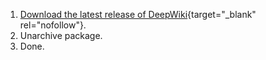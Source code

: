 
1. [Download the latest release of DeepWiki](https://github.com/ychongsaytc/deepwiki/releases){target="_blank" rel="nofollow"}.
2. Unarchive package.
3. Done.
